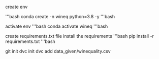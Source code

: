 create env

'''bash
conda create -n wineq python=3.8 -y
'''bash

activate env
'''bash
conda activate wineq
'''bash

create requirements.txt file
install the requirements
'''bash
pip install -r requirements.txt
'''bash

git init
dvc init
dvc add data_given/winequality.csv
